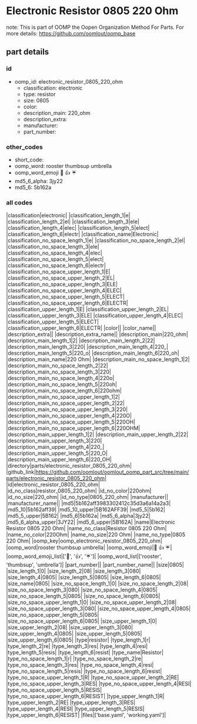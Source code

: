# Electronic Resistor 0805 220 Ohm  

note: This is part of OOMP the Oopen Organization Method For Parts. For more details: https://github.com/oomlout/oomp_base

##  part details





### id
* oomp_id: electronic_resistor_0805_220_ohm
  * classification: electronic
  * type: resistor
  * size: 0805
  * color: 
  * description_main: 220_ohm
  * description_extra: 
  * manufacturer: 
  * part_number: 

### other_codes
* short_code: 
* oomp_word: rooster thumbsup umbrella
* oomp_word_emoji :rooster: :thumbsup: :umbrella:
* md5_6_alpha: 3jy22
* md5_6: 5b162a

### all codes 
|classification|electronic|
|classification_length_1|e|
|classification_length_2|el|
|classification_length_3|ele|
|classification_length_4|elec|
|classification_length_5|elect|
|classification_length_6|electr|
|classification_name|Electronic|
|classification_no_space_length_1|e|
|classification_no_space_length_2|el|
|classification_no_space_length_3|ele|
|classification_no_space_length_4|elec|
|classification_no_space_length_5|elect|
|classification_no_space_length_6|electr|
|classification_no_space_upper_length_1|E|
|classification_no_space_upper_length_2|EL|
|classification_no_space_upper_length_3|ELE|
|classification_no_space_upper_length_4|ELEC|
|classification_no_space_upper_length_5|ELECT|
|classification_no_space_upper_length_6|ELECTR|
|classification_upper_length_1|E|
|classification_upper_length_2|EL|
|classification_upper_length_3|ELE|
|classification_upper_length_4|ELEC|
|classification_upper_length_5|ELECT|
|classification_upper_length_6|ELECTR|
|color||
|color_name||
|description_extra||
|description_extra_name||
|description_main|220_ohm|
|description_main_length_1|2|
|description_main_length_2|22|
|description_main_length_3|220|
|description_main_length_4|220_|
|description_main_length_5|220_o|
|description_main_length_6|220_oh|
|description_main_name|220 Ohm|
|description_main_no_space_length_1|2|
|description_main_no_space_length_2|22|
|description_main_no_space_length_3|220|
|description_main_no_space_length_4|220o|
|description_main_no_space_length_5|220oh|
|description_main_no_space_length_6|220ohm|
|description_main_no_space_upper_length_1|2|
|description_main_no_space_upper_length_2|22|
|description_main_no_space_upper_length_3|220|
|description_main_no_space_upper_length_4|220O|
|description_main_no_space_upper_length_5|220OH|
|description_main_no_space_upper_length_6|220OHM|
|description_main_upper_length_1|2|
|description_main_upper_length_2|22|
|description_main_upper_length_3|220|
|description_main_upper_length_4|220_|
|description_main_upper_length_5|220_O|
|description_main_upper_length_6|220_OH|
|directory|parts/electronic_resistor_0805_220_ohm|
|github_link|https://github.com/oomlout/oomlout_oomp_part_src/tree/main/parts/electronic_resistor_0805_220_ohm|
|id|electronic_resistor_0805_220_ohm|
|id_no_class|resistor_0805_220_ohm|
|id_no_color|220ohm|
|id_no_size|220_ohm|
|id_no_type|0805_220_ohm|
|manufacturer||
|manufacturer_name||
|md5|5b162aff3983302412c35d3a6a14a2a3|
|md5_10|5b162aff39|
|md5_10_upper|5B162AFF39|
|md5_5|5b162|
|md5_5_upper|5B162|
|md5_6|5b162a|
|md5_6_alpha|3jy22|
|md5_6_alpha_upper|3JY22|
|md5_6_upper|5B162A|
|name|Electronic Resistor 0805 220 Ohm|
|name_no_class|Resistor 0805 220 Ohm|
|name_no_color|220Ohm|
|name_no_size|220 Ohm|
|name_no_type|0805 220 Ohm|
|oomp_key|oomp_electronic_resistor_0805_220_ohm|
|oomp_word|rooster thumbsup umbrella|
|oomp_word_emoji|:rooster: :thumbsup: :umbrella:|
|oomp_word_emoji_list|[':rooster:', ':thumbsup:', ':umbrella:']|
|oomp_word_list|['rooster', 'thumbsup', 'umbrella']|
|part_number||
|part_number_name||
|size|0805|
|size_length_1|0|
|size_length_2|08|
|size_length_3|080|
|size_length_4|0805|
|size_length_5|0805|
|size_length_6|0805|
|size_name|0805|
|size_no_space_length_1|0|
|size_no_space_length_2|08|
|size_no_space_length_3|080|
|size_no_space_length_4|0805|
|size_no_space_length_5|0805|
|size_no_space_length_6|0805|
|size_no_space_upper_length_1|0|
|size_no_space_upper_length_2|08|
|size_no_space_upper_length_3|080|
|size_no_space_upper_length_4|0805|
|size_no_space_upper_length_5|0805|
|size_no_space_upper_length_6|0805|
|size_upper_length_1|0|
|size_upper_length_2|08|
|size_upper_length_3|080|
|size_upper_length_4|0805|
|size_upper_length_5|0805|
|size_upper_length_6|0805|
|type|resistor|
|type_length_1|r|
|type_length_2|re|
|type_length_3|res|
|type_length_4|resi|
|type_length_5|resis|
|type_length_6|resist|
|type_name|Resistor|
|type_no_space_length_1|r|
|type_no_space_length_2|re|
|type_no_space_length_3|res|
|type_no_space_length_4|resi|
|type_no_space_length_5|resis|
|type_no_space_length_6|resist|
|type_no_space_upper_length_1|R|
|type_no_space_upper_length_2|RE|
|type_no_space_upper_length_3|RES|
|type_no_space_upper_length_4|RESI|
|type_no_space_upper_length_5|RESIS|
|type_no_space_upper_length_6|RESIST|
|type_upper_length_1|R|
|type_upper_length_2|RE|
|type_upper_length_3|RES|
|type_upper_length_4|RESI|
|type_upper_length_5|RESIS|
|type_upper_length_6|RESIST|
|files|['base.yaml', 'working.yaml']|
